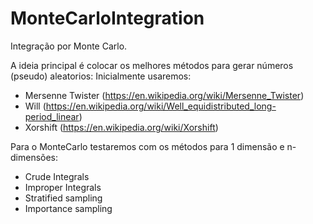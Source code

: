 # MonteCarloIntegration
Integração por Monte Carlo.

A ideia principal é colocar os melhores métodos para gerar números (pseudo) aleatorios:
Inicialmente usaremos:
- Mersenne Twister (https://en.wikipedia.org/wiki/Mersenne_Twister)
- Will (https://en.wikipedia.org/wiki/Well_equidistributed_long-period_linear)
- Xorshift (https://en.wikipedia.org/wiki/Xorshift)

Para o MonteCarlo testaremos com os métodos para 1 dimensão e n-dimensões:
- Crude Integrals
- Improper Integrals
- Stratified sampling
- Importance sampling

